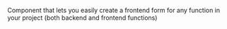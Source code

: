 Component that lets you easily create a frontend form for any function in your project (both backend and frontend functions)
